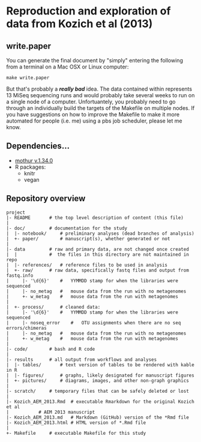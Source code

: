 Reproduction and exploration of data from Kozich et al (2013)
=======

write.paper
-------

You can generate the final document by "simply" entering the following from a terminal on a
Mac OSX or Linux computer:

```
make write.paper
```

But that's probably a ***really bad*** idea. The data contained within represents 13 MiSeq sequencing
runs and would probably take several weeks to run on a single node of a computer. Unfortuantely,
you probably need to go through an individually build the targets of the Makefile on multiple
nodes. If you have suggestions on how to improve the Makefile to make it more automated for people
(i.e. me) using a pbs job scheduler, please let me know.


Dependencies...
---------
* [mothur v.1.34.0](http://www.mothur.org) 
* R packages:
  * knitr
  * vegan


Repository overview
--------

	project
	|- README		# the top level description of content (this file)
	|
	|- doc/			# documentation for the study
	|  |- notebook/		# preliminary analyses (dead branches of analysis)
	|  +- paper/		# manuscript(s), whether generated or not
	|
	|- data			# raw and primary data, are not changed once created
	|  |			#  the files in this directory are not maintained in repo
	|  |- references/	# reference files to be used in analysis
	|  +- raw/		# raw data, specifically fastq files and output from fastq.info
	|     |- '\d{6}'	#   YYMMDD stamp for when the libraries were sequenced					
	|     |- no_metag	#	mouse data from the run with no metagenomes
	|     +- w_metag	#	mouse data from the run with metagenomes
	|
	|  +- process/		# cleaned data:
	|     |- '\d{6}'	#   YYMMDD stamp for when the libraries were sequenced					
	|     |- noseq_error	#   OTU assignments when there are no seq errors/chimeras
	|     |- no_metag	#	mouse data from the run with no metagenomes
	|     +- w_metag	#	mouse data from the run with metagenomes
	|
	|- code/		# bash and R code
	|
	|- results		# all output from workflows and analyses
	|  |- tables/		# text version of tables to be rendered with kable in R
	|  |- figures/		# graphs, likely designated for manuscript figures
	|  +- pictures/		# diagrams, images, and other non-graph graphics
	|
	|- scratch/		# temporary files that can be safely deleted or lost
	|
	|- Kozich_AEM_2013.Rmd 	# executable Rmarkdown for the original Kozich et al
	|			# AEM 2013 manuscript
	|- Kozich_AEM_2013.md	# Markdown (GitHub) version of the *Rmd file
	|- Kozich_AEM_2013.html	# HTML version of *.Rmd file
	|
	+- Makefile		# executable Makefile for this study
